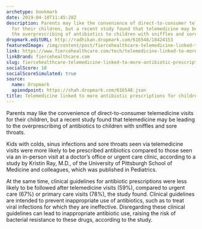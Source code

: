 ```yaml
---
archetype: bookmark
date: 2019-04-10T11:45:28Z
description: Parents may like the convenience of direct-to-consumer telemedicine visits
  for their children, but a recent study found that telemedicine may be leading to
  the overprescribing of antibiotics to children with sniffles and sore throats.
dropmark.editURL: http://radhikan.dropmark.com/616548/18424153
featuredImage: /img/content/post/fiercehealthcare-telemedicine-linked-to-more-antibiotic-prescriptions-for-children-study-finds.jpg
link: https://www.fiercehealthcare.com/tech/telemedicine-linked-to-more-antibiotic-prescriptions-for-children-study-finds
linkBrand: fiercehealthcare.com
slug: fiercehealthcare-telemedicine-linked-to-more-antibiotic-prescriptions-for-children-study-finds
socialScore: 10
socialScoreSimulated: true
source:
  name: Dropmark
  apiendpoint: https://shah.dropmark.com/616548.json
title: Telemedicine linked to more antibiotic prescriptions for children, study finds
---
```

Parents may like the convenience of direct-to-consumer telemedicine visits for their children, but a recent study found that telemedicine may be leading to the overprescribing of antibiotics to children with sniffles and sore throats.

Kids with colds, sinus infections and sore throats seen via telemedicine visits were more likely to be prescribed antibiotics compared to those seen via an in-person visit at a doctor’s office or urgent care clinic, according to a study by Kristin Ray, M.D., of the University of Pittsburgh School of Medicine and colleagues, which was published in Pediatrics.

At the same time, clinical guidelines for antibiotic prescriptions were less likely to be followed after telemedicine visits (59%), compared to urgent care (67%) or primary care visits (78%), the study found. Clinical guidelines are intended to prevent inappropriate use of antibiotics, such as to treat viral infections for which they are ineffective. Disregarding these clinical guidelines can lead to inappropriate antibiotic use, raising the risk of bacterial resistance to these drugs, according to the study.

